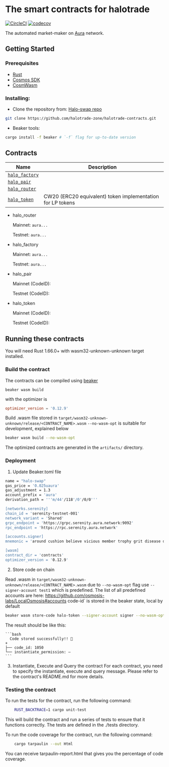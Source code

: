 # The smart contracts for halotrade
[![CircleCI](https://dl.circleci.com/status-badge/img/gh/halotrade-zone/smart-contracts/tree/main.svg?style=svg)](https://dl.circleci.com/status-badge/redirect/gh/halotrade-zone/smart-contracts/tree/main)
[![codecov](https://codecov.io/gh/halotrade-zone/smart-contracts/branch/main/graph/badge.svg?token=VWCAZGAVH2)](https://codecov.io/gh/halotrade-zone/smart-contracts)

The automated market-maker on [Aura](https://aura.network/) network.
## Getting Started

### Prerequisites

- [Rust](https://www.rust-lang.org/tools/install)
- [Cosmos SDK](https://docs.cosmos.network/master/run-node/)
- [CosmWasm](https://docs.cosmwasm.com/0.16/getting-started/installation.html)

### Installing:

- Clone the repository from: [Halo-swap repo](https://github.com/aura-nw/halo-swap)

```bash
git clone https://github.com/halotrade-zone/halotrade-contracts.git
```

- Beaker tools:

```bash
cargo install -f beaker # `-f` flag for up-to-date version
```

## Contracts

|                  Name                    |                        Description                         |
| ---------------------------------------- | ---------------------------------------------------------- |
| [`halo_factory`](contracts/halo_factory) |                                                            |
| [`halo_pair`](contracts/halo_pair)       |                                                            |
| [`halo_router`](contracts/halo_router)   |                                                            |
| [`halo_token`](contracts/halo_token)     | CW20 (ERC20 equivalent) token implementation for LP tokens |

* halo_router

   Mainnet: `aura...`

   Testnet: `aura...`

* halo_factory

   Mainnet: `aura...`

   Testnet: `aura...`

* halo_pair

   Mainnet (CodeID):

   Testnet (CodeID):

* halo_token

   Mainnet (CodeID):

   Testnet (CodeID):

## Running these contracts

You will need Rust 1.66.0+ with wasm32-unknown-unknown target installed.

### Build the contract
The contracts can be compiled using [beaker](https://github.com/osmosis-labs/beaker)

```
beaker wasm build
```
with the optimizer is
```toml
optimizer_version = '0.12.9'
```

Build .wasm file stored in `target/wasm32-unknown-unknown/release/<CONTRACT_NAME>.wasm`
`--no-wasm-opt` is suitable for development, explained below

```bash
beaker wasm build --no-wasm-opt
```

The optimized contracts are generated in the `artifacts/` directory.
### Deployment

1. Update Beaker.toml file

```bash
name = "halo-swap"
gas_price = '0.025uaura'
gas_adjustment = 1.3
account_prefix = 'aura'
derivation_path = '''m/44'/118'/0'/0/0'''

[networks.serenity]
chain_id = 'serenity-testnet-001'
network_variant = 'Shared'
grpc_endpoint = 'https://grpc.serenity.aura.network:9092'
rpc_endpoint = 'https://rpc.serenity.aura.network'

[accounts.signer]
mnemonic = 'around cushion believe vicious member trophy grit disease diagram nice only post nut beef mosquito thumb huge pelican disorder orchard response left phrase degree'

[wasm]
contract_dir = 'contracts'
optimizer_version = '0.12.9'
```

2. Store code on chain

Read .wasm in `target/wasm32-unknown-unknown/release/<CONTRACT_NAME>.wasm` due to `--no-wasm-opt` flag
use `--signer-account test1` which is predefined.
The list of all predefined accounts are here: https://github.com/osmosis-labs/LocalOsmosis#accounts
code-id` is stored in the beaker state, local by default

```bash
beaker wasm store-code halo-token --signer-account signer --no-wasm-opt --network serenity
```

The result should be like this:

    ```bash
      Code stored successfully!! 🎉
    +
    ├── code_id: 1050
    └── instantiate_permission: –
    ```

3. Instantiate, Execute and Query the contract
For each contract, you need to specify the instantiate, execute and query message. Please refer to the contract's README.md for more details.

### Testing the contract
To run the tests for the contract, run the following command:

```bash
    RUST_BACKTRACE=1 cargo unit-test
```

This will build the contract and run a series of tests to ensure that it functions correctly. The tests are defined in the ./tests directory.

To run the code coverage for the contract, run the following command:

```bash
    cargo tarpaulin --out Html
```

You can receive tarpaulin-report.html that gives you the percentage of code coverage.
